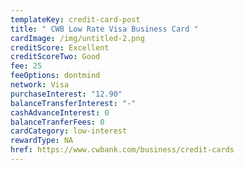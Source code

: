 ```yaml
---
templateKey: credit-card-post
title: " CWB Low Rate Visa Business Card "
cardImage: /img/untitled-2.png
creditScore: Excellent
creditScoreTwo: Good
fee: 25
feeOptions: dontmind
network: Visa
purchaseInterest: "12.90"
balanceTransferInterest: "-"
cashAdvanceInterest: 0
balanceTranferFees: 0
cardCategory: low-interest
rewardType: NA
href: https://www.cwbank.com/business/credit-cards
---
```

